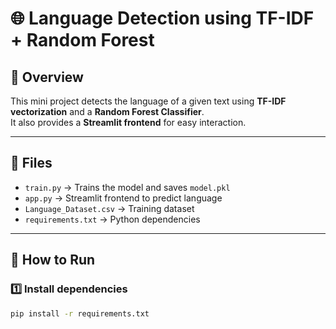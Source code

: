 # 🌐 Language Detection using TF-IDF + Random Forest

## 📌 Overview
This mini project detects the language of a given text using **TF-IDF vectorization** and a **Random Forest Classifier**.  
It also provides a **Streamlit frontend** for easy interaction.

---

## 📂 Files
- `train.py` → Trains the model and saves `model.pkl`
- `app.py` → Streamlit frontend to predict language
- `Language_Dataset.csv` → Training dataset
- `requirements.txt` → Python dependencies

---

## 🚀 How to Run

### 1️⃣ Install dependencies
```bash
pip install -r requirements.txt
